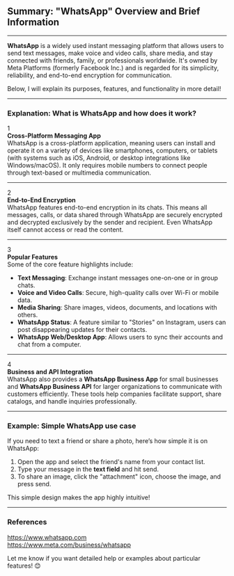 ## Summary: "WhatsApp" Overview and Brief Information  
---  
**WhatsApp** is a widely used instant messaging platform that allows users to send text messages, make voice and video calls, share media, and stay connected with friends, family, or professionals worldwide. It's owned by Meta Platforms (formerly Facebook Inc.) and is regarded for its simplicity, reliability, and end-to-end encryption for communication.  

Below, I will explain its purposes, features, and functionality in more detail!  

---  
### Explanation: What is WhatsApp and how does it work?  

1  
**Cross-Platform Messaging App**  
WhatsApp is a cross-platform application, meaning users can install and operate it on a variety of devices like smartphones, computers, or tablets (with systems such as iOS, Android, or desktop integrations like Windows/macOS). It only requires mobile numbers to connect people through text-based or multimedia communication.  

---  
2  
**End-to-End Encryption**  
WhatsApp features end-to-end encryption in its chats. This means all messages, calls, or data shared through WhatsApp are securely encrypted and decrypted exclusively by the sender and recipient. Even WhatsApp itself cannot access or read the content.  

---  
3  
**Popular Features**  
Some of the core feature highlights include:  
- **Text Messaging**: Exchange instant messages one-on-one or in group chats.  
- **Voice and Video Calls**: Secure, high-quality calls over Wi-Fi or mobile data.  
- **Media Sharing**: Share images, videos, documents, and locations with others.  
- **WhatsApp Status**: A feature similar to "Stories" on Instagram, users can post disappearing updates for their contacts.  
- **WhatsApp Web/Desktop App**: Allows users to sync their accounts and chat from a computer.  

---  
4  
**Business and API Integration**  
WhatsApp also provides a **WhatsApp Business App** for small businesses and **WhatsApp Business API** for larger organizations to communicate with customers efficiently. These tools help companies facilitate support, share catalogs, and handle inquiries professionally.  

---  
### Example: Simple WhatsApp use case  

If you need to text a friend or share a photo, here’s how simple it is on WhatsApp:  
1. Open the app and select the friend's name from your contact list.  
2. Type your message in the **text field** and hit send.  
3. To share an image, click the "attachment" icon, choose the image, and press send.  

This simple design makes the app highly intuitive!  

---  
### References  
https://www.whatsapp.com  
https://www.meta.com/business/whatsapp  

Let me know if you want detailed help or examples about particular features! 😊  